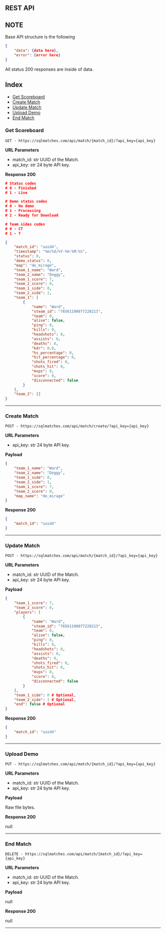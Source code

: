 ## REST API

## NOTE
Base API structure is the following
```json
{
    "data": {data here},
    "error": {error here}
}
```
All status 200 responses are inside of data.

## Index
- [Get Scoreboard](#get-scoreboard)
- [Create Match](#create-match)
- [Update Match](#update-match)
- [Upload Demo](#upload-demo)
- [End Match](#end-match)

### Get Scoreboard
``GET - https://sqlmatches.com/api/match/{match_id}/?api_key={api_key}``

**URL Parameters**

- match_id: str
    UUID of the Match.
- api_key: str
    24 byte API key.

**Response 200**

```json
# Status codes
# 0 - Finished
# 1 - Live

# Demo status codes
# 0 - No demo
# 1 - Processing
# 2 - Ready for Download

# Team sides codes
# 0 - CT
# 1 - T

{
    "match_id": "uuid4",
    "timestamp": "%m/%d/%Y-%H:%M:%S",
    "status": 0,
    "demo_status": 0,
    "map": "de_mirage",
    "team_1_name": "Ward",
    "team_2_name": "Doggy",
    "team_1_score": 7,
    "team_2_score": 0,
    "team_1_side": 0,
    "team_2_side": 1,
    "team_1": [
        {
            "name": "Ward",
            "steam_id": "76561198077228213",
            "team": 0,
            "alive": false,
            "ping": 0,
            "kills": 0,
            "headshots": 0,
            "assists": 0,
            "deaths": 0,
            "kdr": 0.0,
            "hs_percentage": 0,
            "hit_percentage": 0,
            "shots_fired": 0,
            "shots_hit": 0,
            "mvps": 0,
            "score": 0,
            "disconnected": false
        }
    ],
    "team_2": []
}
```

---

### Create Match
``POST - https://sqlmatches.com/api/match/create/?api_key={api_key}``

**URL Parameters**

- api_key: str
    24 byte API key.

**Payload**

```json
{
    "team_1_name": "Ward",
    "team_2_name": "Doggy",
    "team_1_side": 0,
    "team_2_side": 1,
    "team_1_score": 7,
    "team_2_score": 0,
    "map_name": "de_mirage"
}
```

**Response 200**

```json
{
    "match_id": "uuid4"
}
```

---

### Update Match
``POST - https://sqlmatches.com/api/match/{match_id}/?api_key={api_key}``

**URL Parameters**

- match_id: str
    UUID of the Match.
- api_key: str
    24 byte API key.

**Payload**

```json
{
    "team_1_score": 7,
    "team_2_score": 0,
    "players": [
        {
            "name": "Ward",
            "steam_id": "76561198077228213",
            "team": 0,
            "alive": false,
            "ping": 0,
            "kills": 0,
            "headshots": 0,
            "assists": 0,
            "deaths": 0,
            "shots_fired": 0,
            "shots_hit": 0,
            "mvps": 0,
            "score": 0,
            "disconnected": false
        }
    ],
    "team_1_side": 0 # Optional,
    "team_2_side": 1 # Optional,
    "end": false # Optional
}
```

**Response 200**

```json
{
    "match_id": "uuid4"
}
```

---

### Upload Demo
``PUT - https://sqlmatches.com/api/match/{match_id}/?api_key={api_key}``

**URL Parameters**

- match_id: str
    UUID of the Match.
- api_key: str
    24 byte API key.

**Payload**

Raw file bytes.

**Response 200**

null

---

### End Match
``DELETE - https://sqlmatches.com/api/match/{match_id}/?api_key={api_key}``

**URL Parameters**

- match_id: str
    UUID of the Match.
- api_key: str
    24 byte API key.

**Payload**

null

**Response 200**

null

---